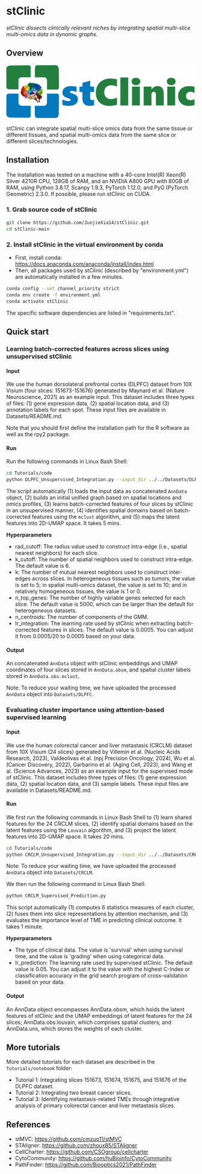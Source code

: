 # stClinic

*stClinic dissects clinically relevant niches by integrating spatial multi-slice multi-omics data in dynamic graphs.*

## Overview

![image](https://github.com/JunjieXia14/stClinic/blob/main/image/stClinic_logo.png)

stClinic can integrate spatial multi-slice omics data from the same tissue or different tissues, and spatial multi-omics data from the same slice or different slices/technologies.

## Installation

The installation was tested on a machine with a 40-core Intel(R) Xeon(R) Silver 4210R CPU, 128GB of RAM, and an NVIDIA A800 GPU with 80GB of RAM, using Python 3.8.17, Scanpy 1.9.3, PyTorch 1.12.0, and PyG (PyTorch Geometric) 2.3.0. If possible, please run stClinic on CUDA.

### 1. Grab source code of stClinic

```bash
git clone https://github.com/JunjieXia14/stClinic.git
cd stClinic-main
```

### 2. Install stClinic in the virtual environment by conda

* First, install conda: https://docs.anaconda.com/anaconda/install/index.html
* Then, all packages used by stClinic (described by "environment.yml") are automatically installed in a few minutes.

```bash
conda config --set channel_priority strict
conda env create -f environment.yml
conda activate stClinic
```

The specific software dependencies are listed in "requirements.txt".

## Quick start

### Learning batch-corrected features across slices using unsupervised stClinic

#### Input

We use the human dorsolateral prefrontal cortex (DLPFC) dataset from 10X Visium (four slices: 151673-151676) generated by Maynard et al. (Nature Neuroscience, 2021) as an example input. This dataset includes three types of files: (1) gene expression data, (2) spatial location data, and (3) annotation labels for each spot. These input files are available in Datasets/README.md.

Note that you should first define the installation path for the R software as well as the rpy2 package.

#### Run

Run the following commands in Linux Bash Shell:

```bash
cd Tutorials/code
python DLPFC_Unsupervised_Integration.py --input_dir ../../Datasets/DLPFC
```

The script automatically (1) loads the input data as concatenated `AnnData` object, (2) builds an initial unified graph based on spatial locations and omics profiles, (3) learns batch-corrected features of four slices by stClinic in an unsupervised manner, (4) identifies spatial domains based on batch-corrected features using the `mclust` algorithm, and (5) maps the latent features into 2D-UMAP space. It takes 5 mins.

**Hyperparameters**

* rad_cutoff: The radius value used to construct intra-edge (i.e., spatial nearest neighbors) for each slice.
* k_cutoff: The number of spatial neighbors used to construct intra-edge. The default value is 6.
* k: The number of mutual nearest neighbors used to construct inter-edges across slices. In heterogeneous tissues such as tumors, the value is set to 5; in spatial multi-omics dataset, the value is set to 10; and in relatively homogeneous tissues, the value is 1 or 0.
* n_top_genes: The number of highly variable genes selected for each slice. The default value is 5000, which can be larger than the default for heterogeneous datasets.
* n_centroids: The number of components of the GMM.
* lr_integration: The learning rate used by stClinic when extracting batch-corrected features in slices. The default value is 0.0005. You can adjust it from 0.0005/20 to 0.0005 based on your data.

#### Output

An concatenated `AnnData` object with stClinic embeddings and UMAP coordinates of four slices stored in `AnnData.obsm`, and spatial cluster labels stored in `AnnData.obs.mclust`.

Note: To reduce your waiting time, we have uploaded the processed `AnnData` object into `Datasets/DLPFC`.

### Evaluating cluster importance using attention-based supervised learning

#### Input

We use the human colorectal cancer and liver metastasis (CRCLM) dataset from 10X Visium (24 slices) generated by Villemin et al. (Nucleic Acids Research, 2023), Valdeolivas et al. (npj Precision Oncology, 2024), Wu et al. (Cancer Discovery, 2022), Garbarino et al. (Aging Cell, 2023), and Wang et al. (Science Advances, 2023) as an example input for the supervised mode of stClinic. This dataset includes three types of files: (1) gene expression data, (2) spatial location data, and (3) sample labels. These input files are available in Datasets/README.md.

#### Run

We first run the following commands in Linux Bash Shell to (1) learn shared features for the 24 CRCLM slices, (2) identify spatial domains based on the latent features using the `Louvain` algorithm, and (3) project the latent features into 2D-UMAP space. It takes 20 mins.

```bash
cd Tutorials/code
python CRCLM_Unsupervised_Integration.py --input_dir ../../Datasets/CRCLM
```

Note: To reduce your waiting time, we have uploaded the processed `AnnData` object into `Datasets/CRCLM`.

We then run the following command in Linux Bash Shell:

```bash
python CRCLM_Supervised_Prediction.py
```

This script automatically (1) computes 6 statistics measures of each cluster, (2) fuses them into slice representations by attention mechanism, and (3) evaluates the importance level of TME in predicting clinical outcome. It takes 1 minute.

**Hyperparameters**

* The type of clinical data. The value is 'survival' when using survival time, and the value is 'grading' when using categorical data.
* lr_prediction: The learning rate used by supervised stClinic. The default value is 0.05. You can adjust it to the value with the highest C-Index or classification accuracy in the grid search program of cross-validation based on your data.

#### Output

An AnnData object encompasses AnnData.obsm, which holds the latent features of stClinic and the UMAP embeddings of latent features for the 24 slices; AnnData.obs.louvain, which comprises spatial clusters; and AnnData.uns, which stores the weights of each cluster.

## More tutorials

More detailed tutorials for each dataset are described in the `Tutorials/notebook` folder:

* Tutorial 1: Integrating slices 151673, 151674, 151675, and 151676 of the DLPFC dataset.
* Tutorial 2: Integrating two breast cancer slices.
* Tutorial 3: Identifying metastasis-related TMEs through integrative analysis of primary colorectal cancer and liver metastasis slices.

## References

* stMVC: https://github.com/cmzuo11/stMVC
* STAligner: https://github.com/zhoux85/STAligner
* CellCharter: https://github.com/CSOgroup/cellcharter
* CytoCommunity: https://github.com/huBioinfo/CytoCommunity
* PathFinder: https://github.com/Biooptics2021/PathFinder

